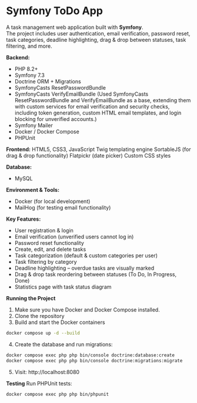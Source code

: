 # Symfony ToDo App
A task management web application built with **Symfony**.  
The project includes user authentication, email verification, password reset, task categories, deadline highlighting, drag & drop between statuses, task filtering, and more.

**Backend:**
- PHP 8.2+
- Symfony 7.3 
- Doctrine ORM + Migrations
- SymfonyCasts ResetPasswordBundle
- SymfonyCasts VerifyEmailBundle
(Used SymfonyCasts ResetPasswordBundle and VerifyEmailBundle as a base, extending them with custom services for email verification and security checks, 
including token generation, custom HTML email templates, and login blocking for unverified accounts.)
- Symfony Mailer
- Docker / Docker Compose
- PHPUnit

**Frontend:**
HTML5, CSS3, JavaScript
Twig templating engine
SortableJS (for drag & drop functionality)
Flatpickr (date picker)
Custom CSS styles

**Database:**
- MySQL

**Environment & Tools:**
- Docker (for local development)
- MailHog (for testing email functionality)

**Key Features:**
* User registration & login
* Email verification (unverified users cannot log in)
* Password reset functionality
* Create, edit, and delete tasks
* Task categorization (default & custom categories per user)
* Task filtering by category
* Deadline highlighting – overdue tasks are visually marked
* Drag & drop task reordering between statuses (To Do, In Progress, Done)
* Statistics page with task status diagram

**Running the Project**
1. Make sure you have Docker and Docker Compose installed.
2. Clone the repository
3. Build and start the Docker containers
```bash
docker compose up -d --build
```
4. Create the database and run migrations:
```bash
docker compose exec php php bin/console doctrine:database:create
docker compose exec php php bin/console doctrine:migrations:migrate
```
5. Visit: http://localhost:8080

**Testing**
Run PHPUnit tests:
```bash
docker compose exec php php bin/phpunit

```


